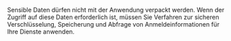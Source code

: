 Sensible Daten dürfen nicht mit der Anwendung verpackt werden. Wenn der Zugriff auf diese Daten erforderlich ist, müssen Sie Verfahren zur sicheren Verschlüsselung, Speicherung und Abfrage von Anmeldeinformationen für Ihre Dienste anwenden.
